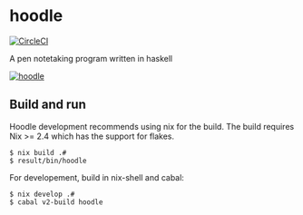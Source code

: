 # hoodle

[![CircleCI](https://circleci.com/gh/wavewave/hoodle.svg?style=svg&circle-token=f70e4000c041516f08d6c3c0193958f0973803eb)](https://circleci.com/gh/wavewave/hoodle)

A pen notetaking program written in haskell

[![hoodle](https://img.youtube.com/vi/Z2wzpyxsVSU/0.jpg)](https://www.youtube.com/watch?v=Z2wzpyxsVSU)

Build and run 
-------------
Hoodle development recommends using nix for the build.
The build requires Nix >= 2.4 which has the support for flakes.

```
$ nix build .#
$ result/bin/hoodle
```

For developement, build in nix-shell and cabal:
```
$ nix develop .#
$ cabal v2-build hoodle 
```
